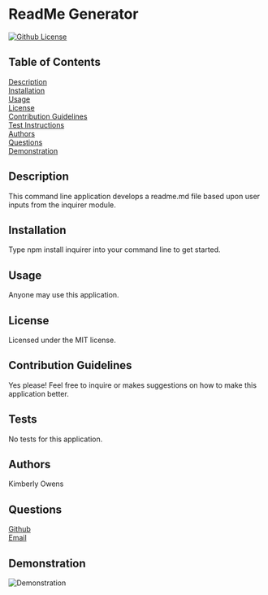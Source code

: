 # ReadMe Generator
[![Github License](https://img.shields.io/badge/License-MIT-yellow.svg)](https://opensource.org/licenses/MIT)
## Table of Contents
[Description](#description)<br>
[Installation](#installation)<br>
[Usage](#usage)  <br>
[License](#license)  <br>
[Contribution Guidelines](#contribution-guidelines) <br> 
[Test Instructions](#tests)  <br>
[Authors](#authors)  <br>
[Questions](#questions) <br>
[Demonstration](#demonstration)   
## Description
This command line application develops a readme.md file based upon user inputs from the inquirer module.
## Installation
Type npm install inquirer into your command line to get started.
## Usage
Anyone may use this application.
## License
Licensed under the MIT license.
## Contribution Guidelines
Yes please! Feel free to inquire or makes suggestions on how to make this application better.
## Tests
No tests for this application.
## Authors
Kimberly Owens
## Questions
[Github](https://github.com/kimberlyj227)<br>
[Email](kimberly.j.owens@gmail.com)
## Demonstration
![Demonstration](assets/demo.gif)
